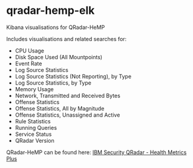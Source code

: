 # qradar-hemp-elk
Kibana visualisations for QRadar-HeMP

Includes visualisations and related searches for:
* CPU Usage
* Disk Space Used (All Mountpoints)
* Event Rate
* Log Source Statistics
* Log Source Statistics (Not Reporting), by Type
* Log Source Statistics, by Type
* Memory Usage
* Network, Transmitted and Received Bytes
* Offense Statistics
* Offense Statistics, All by Magnitude
* Offense Statistics, Unassigned and Active
* Rule Statistics
* Running Queries
* Service Status
* QRadar Version
 
QRadar-HeMP can be found here: [IBM Security QRadar - Health Metrics Plus](https://github.com/hkromer/qradar-hemp)
